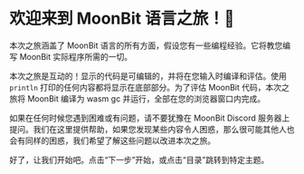 # 欢迎来到 MoonBit 语言之旅！💫

本次之旅涵盖了 MoonBit 语言的所有方面，假设您有一些编程经验。它将教您编写 MoonBit 实际程序所需的一切。

本次之旅是互动的！显示的代码是可编辑的，并将在您输入时编译和评估。使用 `println` 打印的任何内容都将显示在底部部分。为了评估 MoonBit 代码，本次之旅将 MoonBit 编译为 wasm gc 并运行，全部在您的浏览器窗口内完成。

如果在任何时候您遇到困难或有问题，请不要犹豫在 MoonBit Discord 服务器上提问。我们在这里提供帮助，如果您发现某些内容令人困惑，那么很可能其他人也会有同样的困惑，我们希望了解这些问题以改进本次之旅。

好了，让我们开始吧。点击“下一步”开始，或点击“目录”跳转到特定主题。

